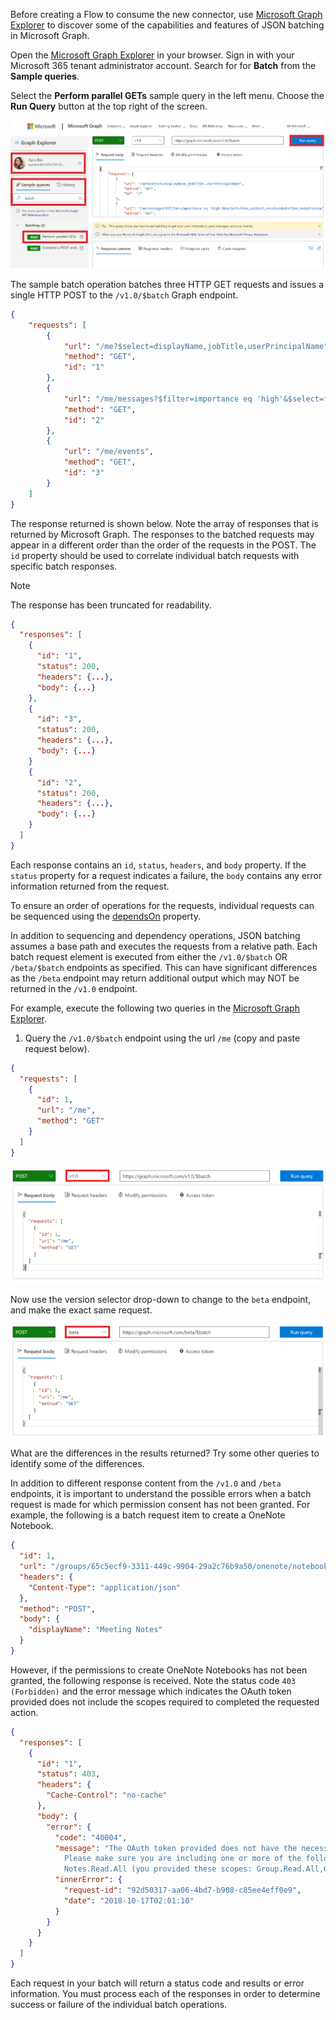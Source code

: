 <!-- markdownlint-disable MD002 MD041 -->

Before creating a Flow to consume the new connector, use [Microsoft Graph Explorer](https://developer.microsoft.com/graph/graph-explorer) to discover some of the capabilities and features of JSON batching in Microsoft Graph.

Open the [Microsoft Graph Explorer](https://developer.microsoft.com/graph/graph-explorer) in your browser. Sign in with your Microsoft 365 tenant administrator account. Search for for **Batch** from the **Sample queries**.

Select the **Perform parallel GETs** sample query in the left menu. Choose the **Run Query** button at the top right of the screen.

![A screen shot of the Sample queries tab in Graph Explorer](../../images/power-automate/sample-queries.png)

The sample batch operation batches three HTTP GET requests and issues a single HTTP POST to the `/v1.0/$batch` Graph endpoint.

```json
{
    "requests": [
        {
            "url": "/me?$select=displayName,jobTitle,userPrincipalName",
            "method": "GET",
            "id": "1"
        },
        {
            "url": "/me/messages?$filter=importance eq 'high'&$select=from,subject,receivedDateTime,bodyPreview",
            "method": "GET",
            "id": "2"
        },
        {
            "url": "/me/events",
            "method": "GET",
            "id": "3"
        }
    ]
}
```

The response returned is shown below. Note the array of responses that is returned by Microsoft Graph. The responses to the batched requests may appear in a different order than the order of the requests in the POST. The `id` property should be used to correlate individual batch requests with specific batch responses.

> [!NOTE]
> The response has been truncated for readability.

```json
{
  "responses": [
    {
      "id": "1",
      "status": 200,
      "headers": {...},
      "body": {...}
    },
    {
      "id": "3",
      "status": 200,
      "headers": {...},
      "body": {...}
    }
    {
      "id": "2",
      "status": 200,
      "headers": {...},
      "body": {...}
    }
  ]
}
```

Each response contains an `id`, `status`, `headers`, and `body` property. If the `status` property for a request indicates a failure, the `body` contains any error information returned from the request.

To ensure an order of operations for the requests, individual requests can be sequenced using the [dependsOn](https://docs.microsoft.com/graph/json-batching#sequencing-requests-with-the-dependson-property) property.

In addition to sequencing and dependency operations, JSON batching assumes a base path and executes the requests from a relative path. Each batch request element is executed from either the `/v1.0/$batch` OR `/beta/$batch` endpoints as specified. This can have significant differences as the `/beta` endpoint may return additional output which may NOT be returned in the `/v1.0` endpoint.

For example, execute the following two queries in the [Microsoft Graph Explorer](https://developer.microsoft.com/graph/graph-explorer).

1. Query the `/v1.0/$batch` endpoint using the url `/me` (copy and paste request below).

```json
{
  "requests": [
    {
      "id": 1,
      "url": "/me",
      "method": "GET"
    }
  ]
}
```

![A screen shot of the batch query in Graph Explorer with v1.0 selected](../../images/power-automate/batch-v1.png)

Now use the version selector drop-down to change to the `beta` endpoint, and make the exact same request.

![graph-explore-4](../../images/power-automate/batch-beta.png)

What are the differences in the results returned? Try some other queries to identify some of the differences.

In addition to different response content from the `/v1.0` and `/beta` endpoints, it is important to understand the possible errors when a batch request is made for which permission consent has not been granted. For example, the following is a batch request item to create a OneNote Notebook.

```json
{
  "id": 1,
  "url": "/groups/65c5ecf9-3311-449c-9904-29a2c76b9a50/onenote/notebooks",
  "headers": {
    "Content-Type": "application/json"
  },
  "method": "POST",
  "body": {
    "displayName": "Meeting Notes"
  }
}
```

However, if the permissions to create OneNote Notebooks has not been granted, the following response is received. Note the status code `403 (Forbidden)` and the error message which indicates the OAuth token provided does not include the scopes required to completed the requested action.

```json
{
  "responses": [
    {
      "id": "1",
      "status": 403,
      "headers": {
        "Cache-Control": "no-cache"
      },
      "body": {
        "error": {
          "code": "40004",
          "message": "The OAuth token provided does not have the necessary scopes to complete the request.
            Please make sure you are including one or more of the following scopes: Notes.ReadWrite.All,
            Notes.Read.All (you provided these scopes: Group.Read.All,Group.ReadWrite.All,User.Read,User.Read.All)",
          "innerError": {
            "request-id": "92d50317-aa06-4bd7-b908-c85ee4eff0e9",
            "date": "2018-10-17T02:01:10"
          }
        }
      }
    }
  ]
}
```

Each request in your batch will return a status code and results or error information. You must process each of the responses in order to determine success or failure of the individual batch operations.
